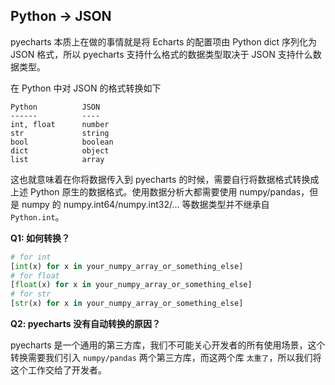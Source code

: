 ## Python -> JSON

pyecharts 本质上在做的事情就是将 Echarts 的配置项由 Python dict 序列化为 JSON 格式，所以 pyecharts 支持什么格式的数据类型取决于 JSON 支持什么数据类型。

在 Python 中对 JSON 的格式转换如下

```
Python          JSON
------          ----
int, float      number
str             string
bool            boolean
dict            object
list            array
```

这也就意味着在你将数据传入到 pyecharts 的时候，需要自行将数据格式转换成上述 Python 原生的数据格式。使用数据分析大都需要使用 numpy/pandas，但是 numpy 的 numpy.int64/numpy.int32/... 等数据类型并不继承自 `Python.int`。

**Q1: 如何转换？**

```python
# for int
[int(x) for x in your_numpy_array_or_something_else]
# for float
[float(x) for x in your_numpy_array_or_something_else]
# for str
[str(x) for x in your_numpy_array_or_something_else]
```

**Q2: pyecharts 没有自动转换的原因？**

pyecharts 是一个通用的第三方库，我们不可能关心开发者的所有使用场景，这个转换需要我们引入 `numpy/pandas` 两个第三方库，而这两个库 `太重了`，所以我们将这个工作交给了开发者。

